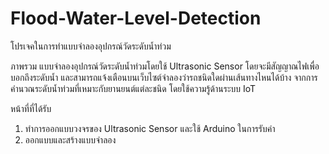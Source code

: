# Flood-Water-Level-Detection

โปรเจคในการทำแบบจำลองอุปกรณ์วัดระดับน้ำท่วม

ภาพรวม 
แบบจำลองอุปกรณ์วัดระดับน้ำท่วมโดยใช้ Ultrasonic Sensor โดยจะมีสัญญาณไฟเพื่อบอกถึงระดับน้ำ
และสามารถแจ้งเตือนบนเว็บไซต์จำลองว่ารถชนิดใดผ่านเส้นทางไหนได้บ้าง จากการคำนวณระดับน้ำท่วมที่เหมาะกับยานยนต์แต่ละชนิด โดยใช้ความรู้ด้านระบบ IoT

หน้าที่ที่ได้รับ
  1. ทำการออกแบบวงจรของ Ultrasonic Sensor และใช้ Arduino ในการรับค่า
  2. ออกแบบและสร้างแบบจำลอง
 

